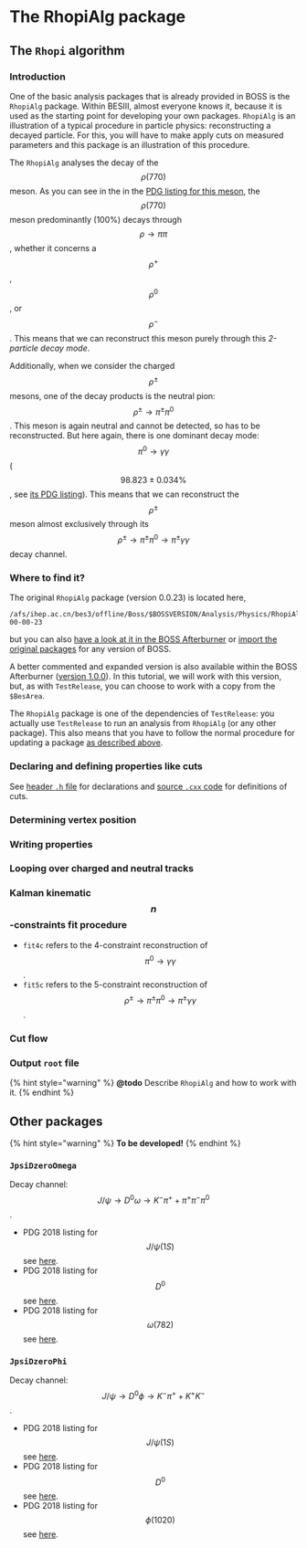 # The RhopiAlg package

## The `Rhopi` algorithm

### Introduction

One of the basic analysis packages that is already provided in BOSS is the `RhopiAlg` package. Within BESIII, almost everyone knows it, because it is used as the starting point for developing your own packages. `RhopiAlg` is an illustration of a typical procedure in particle physics: reconstructing a decayed particle. For this, you will have to make apply cuts on measured parameters and this package is an illustration of this procedure.

The `RhopiAlg` analyses the decay of the $$\rho(770) $$ meson. As you can see in the in the [PDG listing for this meson](http://pdg.lbl.gov/2018/listings/rpp2018-list-rho-770.pdf), the $$\rho(770)$$ meson predominantly \(100%\) decays through $$\rho\rightarrow\pi\pi$$ , whether it concerns a $$\rho^+$$ , $$\rho^0$$ , or $$\rho^-$$. This means that we can reconstruct this meson purely through this _2-particle decay mode_.

Additionally, when we consider the charged $$\rho^\pm$$ mesons, one of the decay products is the neutral pion: $$\rho^\pm \rightarrow \pi^\pm\pi^0$$. This meson is again neutral and cannot be detected, so has to be reconstructed. But here again, there is one dominant decay mode: $$\pi^0 \rightarrow \gamma\gamma$$ \($$98.823 \pm 0.034 \%$$, see [its PDG listing](http://pdg.lbl.gov/2018/listings/rpp2018-list-pi-zero.pdf)\). This means that we can reconstruct the $$\rho^\pm$$ meson almost exclusively through its $$\rho^\pm \rightarrow \pi^\pm\pi^0 \rightarrow \pi^\pm\gamma\gamma$$ decay channel.

### Where to find it?

The original `RhopiAlg` package \(version 0.0.23\) is located here,

```text
/afs/ihep.ac.cn/bes3/offline/Boss/$BOSSVERSION/Analysis/Physics/RhopiAlg/RhopiAlg-00-00-23
```

but you can also [have a look at it in the BOSS Afterburner](https://github.com/redeboer/BOSS_Afterburner/tree/master/boss/workarea/Analysis/Physics/RhopiAlg/RhopiAlg-00-00-23) or [import the original packages](https://github.com/redeboer/BOSS_Afterburner/blob/master/boss/workarea/import_packages.sh) for any version of BOSS.

A better commented and expanded version is also available within the BOSS Afterburner \([version 1.0.0](https://github.com/redeboer/BOSS_Afterburner/tree/master/boss/workarea/Analysis/Physics/RhopiAlg/RhopiAlg-01-00-00)\). In this tutorial, we will work with this version, but, as with `TestRelease`, you can choose to work with a copy from the `$BesArea`.

The `RhopiAlg` package is one of the dependencies of `TestRelease`: you actually use `TestRelease` to run an analysis from `RhopiAlg` \(or any other package\). This also means that you have to follow the normal procedure for updating a package [as described above](https://besiii.gitbook.io/boss-gitbook/~/drafts/-LTf4GgC5cleb1Fpaf0c/primary/docs-boss/setup-package#updating-a-package).

### Declaring and defining properties like cuts

See [header `.h` file](https://github.com/redeboer/BOSS_Afterburner/blob/master/boss/workarea/Analysis/Physics/RhopiAlg/RhopiAlg-01-00-00/RhopiAlg/Rhopi.h) for declarations and [source `.cxx` code](https://github.com/redeboer/BOSS_Afterburner/blob/master/boss/workarea/Analysis/Physics/RhopiAlg/RhopiAlg-01-00-00/src/Rhopi.cxx) for definitions of cuts.

### Determining vertex position

### Writing properties

### Looping over charged and neutral tracks

### Kalman kinematic $$n$$-constraints fit procedure

* `fit4c` refers to the 4-constraint reconstruction of $$\pi^0 \rightarrow \gamma\gamma$$.
* `fit5c` refers to the 5-constraint reconstruction of $$\rho^\pm \rightarrow \pi^\pm\pi^0 \rightarrow \pi^\pm\gamma\gamma$$.

### Cut flow

### Output `root` file

{% hint style="warning" %}
**@todo** Describe `RhopiAlg` and how to work with it.
{% endhint %}

## Other packages

{% hint style="warning" %}
**To be developed!**
{% endhint %}

### `JpsiDzeroOmega`

Decay channel: $$J/\psi \rightarrow D^0 \omega \rightarrow K^-\pi^+ + \pi^+\pi^-\pi^0$$.

* PDG 2018 listing for $$J/\psi(1S)$$ see [here](http://pdg.lbl.gov/2018/listings/rpp2018-list-D-zero.pdf).
* PDG 2018 listing for $$D^0$$ see [here](http://pdg.lbl.gov/2018/listings/rpp2018-list-D-zero.pdf).
* PDG 2018 listing for $$\omega(782)$$ see [here](http://pdg.lbl.gov/2018/listings/rpp2018-list-D-zero.pdf).

### `JpsiDzeroPhi`

Decay channel: $$J/\psi \rightarrow D^0 \phi \rightarrow K^-\pi^+ + K^+K^-$$.

* PDG 2018 listing for $$J/\psi(1S)$$ see [here](http://pdg.lbl.gov/2018/listings/rpp2018-list-D-zero.pdf).
* PDG 2018 listing for $$D^0$$ see [here](http://pdg.lbl.gov/2018/listings/rpp2018-list-D-zero.pdf).
* PDG 2018 listing for $$\phi(1020)$$ see [here](http://pdg.lbl.gov/2018/listings/rpp2018-list-D-zero.pdf).

